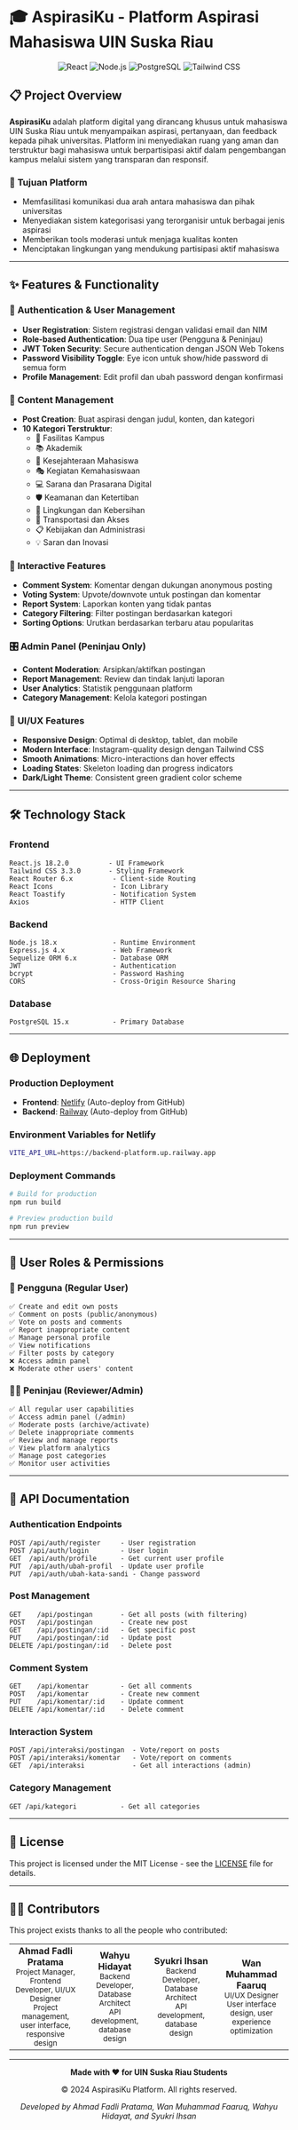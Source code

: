 # 🎓 AspirasiKu - Platform Aspirasi Mahasiswa UIN Suska Riau

<div align="center">
  <img src="https://img.shields.io/badge/React-18.2.0-blue?style=for-the-badge&logo=react" alt="React">
  <img src="https://img.shields.io/badge/Node.js-18.x-green?style=for-the-badge&logo=node.js" alt="Node.js">
  <img src="https://img.shields.io/badge/PostgreSQL-15.x-blue?style=for-the-badge&logo=postgresql" alt="PostgreSQL">
  <img src="https://img.shields.io/badge/Tailwind_CSS-3.3.0-38B2AC?style=for-the-badge&logo=tailwind-css" alt="Tailwind CSS">
</div>

## 📋 **Project Overview**

**AspirasiKu** adalah platform digital yang dirancang khusus untuk mahasiswa UIN Suska Riau untuk menyampaikan aspirasi, pertanyaan, dan feedback kepada pihak universitas. Platform ini menyediakan ruang yang aman dan terstruktur bagi mahasiswa untuk berpartisipasi aktif dalam pengembangan kampus melalui sistem yang transparan dan responsif.

### 🎯 **Tujuan Platform**
- Memfasilitasi komunikasi dua arah antara mahasiswa dan pihak universitas
- Menyediakan sistem kategorisasi yang terorganisir untuk berbagai jenis aspirasi
- Memberikan tools moderasi untuk menjaga kualitas konten
- Menciptakan lingkungan yang mendukung partisipasi aktif mahasiswa

---

## ✨ **Features & Functionality**

### 🔐 **Authentication & User Management**
- **User Registration**: Sistem registrasi dengan validasi email dan NIM
- **Role-based Authentication**: Dua tipe user (Pengguna & Peninjau)
- **JWT Token Security**: Secure authentication dengan JSON Web Tokens
- **Password Visibility Toggle**: Eye icon untuk show/hide password di semua form
- **Profile Management**: Edit profil dan ubah password dengan konfirmasi

### 📝 **Content Management**
- **Post Creation**: Buat aspirasi dengan judul, konten, dan kategori
- **10 Kategori Terstruktur**:
  - 🏫 Fasilitas Kampus
  - 📚 Akademik
  - 💝 Kesejahteraan Mahasiswa
  - 🎭 Kegiatan Kemahasiswaan
  - 💻 Sarana dan Prasarana Digital
  - 🛡️ Keamanan dan Ketertiban
  - 🌱 Lingkungan dan Kebersihan
  - 🚌 Transportasi dan Akses
  - 📋 Kebijakan dan Administrasi
  - 💡 Saran dan Inovasi

### 💬 **Interactive Features**
- **Comment System**: Komentar dengan dukungan anonymous posting
- **Voting System**: Upvote/downvote untuk postingan dan komentar
- **Report System**: Laporkan konten yang tidak pantas
- **Category Filtering**: Filter postingan berdasarkan kategori
- **Sorting Options**: Urutkan berdasarkan terbaru atau popularitas

### 🎛️ **Admin Panel (Peninjau Only)**
- **Content Moderation**: Arsipkan/aktifkan postingan
- **Report Management**: Review dan tindak lanjuti laporan
- **User Analytics**: Statistik penggunaan platform
- **Category Management**: Kelola kategori postingan

### 🎨 **UI/UX Features**
- **Responsive Design**: Optimal di desktop, tablet, dan mobile
- **Modern Interface**: Instagram-quality design dengan Tailwind CSS
- **Smooth Animations**: Micro-interactions dan hover effects
- **Loading States**: Skeleton loading dan progress indicators
- **Dark/Light Theme**: Consistent green gradient color scheme

---

## 🛠️ **Technology Stack**

### **Frontend**
```
React.js 18.2.0          - UI Framework
Tailwind CSS 3.3.0       - Styling Framework
React Router 6.x          - Client-side Routing
React Icons               - Icon Library
React Toastify            - Notification System
Axios                     - HTTP Client
```

### **Backend**
```
Node.js 18.x              - Runtime Environment
Express.js 4.x            - Web Framework
Sequelize ORM 6.x         - Database ORM
JWT                       - Authentication
bcrypt                    - Password Hashing
CORS                      - Cross-Origin Resource Sharing
```

### **Database**
```
PostgreSQL 15.x           - Primary Database
```

---

## 🌐 **Deployment**

### **Production Deployment**
- **Frontend**: [Netlify](https://aspirasiku.netlify.app) (Auto-deploy from GitHub)
- **Backend**: [Railway](https://backend-platform.up.railway.app) (Auto-deploy from GitHub)

### **Environment Variables for Netlify**
```bash
VITE_API_URL=https://backend-platform.up.railway.app
```

### **Deployment Commands**
```bash
# Build for production
npm run build

# Preview production build
npm run preview
```

---

## 👥 **User Roles & Permissions**

### **👤 Pengguna (Regular User)**
```
✅ Create and edit own posts
✅ Comment on posts (public/anonymous)
✅ Vote on posts and comments
✅ Report inappropriate content
✅ Manage personal profile
✅ View notifications
✅ Filter posts by category
❌ Access admin panel
❌ Moderate other users' content
```

### **👨‍💼 Peninjau (Reviewer/Admin)**
```
✅ All regular user capabilities
✅ Access admin panel (/admin)
✅ Moderate posts (archive/activate)
✅ Delete inappropriate comments
✅ Review and manage reports
✅ View platform analytics
✅ Manage post categories
✅ Monitor user activities
```

---

## 🔌 **API Documentation**

### **Authentication Endpoints**
```
POST /api/auth/register     - User registration
POST /api/auth/login        - User login
GET  /api/auth/profile      - Get current user profile
PUT  /api/auth/ubah-profil  - Update user profile
PUT  /api/auth/ubah-kata-sandi - Change password
```

### **Post Management**
```
GET    /api/postingan       - Get all posts (with filtering)
POST   /api/postingan       - Create new post
GET    /api/postingan/:id   - Get specific post
PUT    /api/postingan/:id   - Update post
DELETE /api/postingan/:id   - Delete post
```

### **Comment System**
```
GET    /api/komentar        - Get all comments
POST   /api/komentar        - Create new comment
PUT    /api/komentar/:id    - Update comment
DELETE /api/komentar/:id    - Delete comment
```

### **Interaction System**
```
POST /api/interaksi/postingan  - Vote/report on posts
POST /api/interaksi/komentar   - Vote/report on comments
GET  /api/interaksi            - Get all interactions (admin)
```

### **Category Management**
```
GET /api/kategori           - Get all categories
```

---

## 📄 **License**

This project is licensed under the MIT License - see the [LICENSE](LICENSE) file for details.

---

## 👨‍💻 **Contributors**

This project exists thanks to all the people who contributed:

<table>
  <tr>
    <td align="center">
      <strong>Ahmad Fadli Pratama</strong><br>
      <sub>Project Manager, Frontend Developer, UI/UX Designer</sub><br>
      <sub>Project management, user interface, responsive design</sub>
    </td>
    <td align="center">
      <strong>Wahyu Hidayat</strong><br>
      <sub>Backend Developer, Database Architect</sub><br>
      <sub>API development, database design</sub>
    </td>
    <td align="center">
      <strong>Syukri Ihsan</strong><br>
      <sub>Backend Developer, Database Architect</sub><br>
      <sub>API development, database design</sub>
    </td>
    <td align="center">
      <strong>Wan Muhammad Faaruq</strong><br>
      <sub>UI/UX Designer</sub><br>
      <sub>User interface design, user experience optimization</sub>
    </td>
  </tr>
</table>

---

<div align="center">
  <p><strong>Made with ❤️ for UIN Suska Riau Students</strong></p>
  <p>© 2024 AspirasiKu Platform. All rights reserved.</p>
  <p><em>Developed by Ahmad Fadli Pratama, Wan Muhammad Faaruq, Wahyu Hidayat, and Syukri Ihsan</em></p>
</div>
